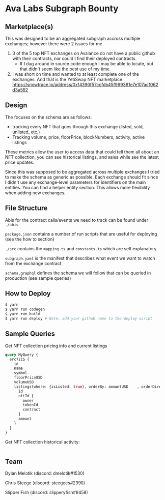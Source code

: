 # Ava Labs Subgraph Bounty

## Marketplace(s)

This was designed to be an aggregated subgraph accross multiple exchanges; however there were 2 issues for me. 

1) 3 of the 5 top NFT exchanges on Avalance do not have a public github with their contracts, nor could I find their deployed contracts.
   - If I dug around in source code enough I may be able to locate, but that didn't seem like the best use of my time.
2) I was short on time and wanted to at least complete one of the exchanges. And that is the YetiSwap NFT marketplace: https://snowtrace.io/address/0x14390f57ccfdb45f969381e7e107acf062d3a592

## Design

The focuses on the schema are as follows:

- tracking every NFT that goes through this exchange (listed, sold, unlisted, etc.)
- Tracking volume, price, floorPrice, blockNumbers, activity, active listings

These metrics allow the user to access data that could tell them all about an NFT collection, you can see historical listings, and sales while see the latest price updates.

Since this was supposed to be aggregated across multiple exchanges I tried to make the schema as generic as possible. Each exchange should fit since I didn't use any exchange-level parameters for identifiers on the main entities. You can find a helper entity section. This allows more flexibility when adding new exchanges.


## File Structure

Abis for the contract calls/events we need to track can be found under `./abis`

`package.json` contains a number of run scripts that are useful for deploying (see the how to section)

`./src` contains the `mapping.ts` and `constants.ts` which are self explanatory

`subgraph.yaml` is the manifest that describes what event we want to watch from the exchange contract

`schema.graphql` defines the schema we will follow that can be queried in production (see sample queries)

## How to Deploy

```bash
$ yarn
$ yarn run codegen
$ yarn run build
$ yarn run deploy # Note: add your github name to the deploy script
```

## Sample Queries

Get NFT collection pricing info and current listings
```graphql
query MyQuery {
  erc721S {
    id
    name
    symbol
    floorPriceUSD
    volumeUSD
    listings(where: {isListed: true}, orderBy: amountUSD    , orderDirection: desc) {
      id
      nftId {
        owner
        tokenId
        contract
      }
      amount
    }
  }
}
```

Get NFT collection historical activity:
```graphql

```

## Team

Dylan Melotik (discord: dmelotik#1530)

Chris Steege (discord: steegecs#2390)

Slipper Fish (discord: slipperyfish#9458)
